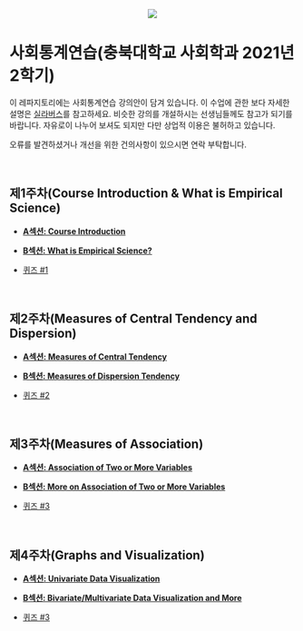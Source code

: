 <p align="center">
  <img src="https://github.com/hxk271/IntMedStats/blob/main/sb1.jpg">
</p>

# 사회통계연습(충북대학교 사회학과 2021년 2학기)


이 레파지토리에는 사회통계연습 강의안이 담겨 있습니다. 이 수업에 관한 보다 자세한 설명은 [실라버스](https://github.com/hxk271/Syllabi/blob/main/5663018(2021-2).pdf)를 참고하세요. 비슷한 강의를 개설하시는 선생님들께도 참고가 되기를 바랍니다. 자유로이 나누어 보셔도 되지만 다만 상업적 이용은 불허하고 있습니다.

오류를 발견하셨거나 개선을 위한 건의사항이 있으시면 연락 부탁합니다.

<br/>

## 제1주차(Course Introduction & What is Empirical Science)

-  [**A섹션: Course Introduction**](https://github.com/hxk271/IntMedStats/blob/main/Beamer________W1A.pdf)

-  [**B섹션: What is Empirical Science?**](https://github.com/hxk271/IntMedStats/blob/main/Beamer________W1B.pdf)

-  [퀴즈 #1](https://github.com/hxk271/IntMedStats/blob/main/HW_W1.docx)


<br/>

## 제2주차(Measures of Central Tendency and Dispersion)

-  [**A섹션: Measures of Central Tendency**](https://github.com/hxk271/IntMedStats/blob/main/Beamer________W2A.pdf)

-  [**B섹션: Measures of Dispersion Tendency**](https://github.com/hxk271/IntMedStats/blob/main/Beamer________W2B.pdf)

-  [퀴즈 #2](https://github.com/hxk271/IntMedStats/blob/main/HW_W2.docx)



<br/>

## 제3주차(Measures of Association)

-  [**A섹션: Association of Two or More Variables**](https://github.com/hxk271/IntMedStats/blob/main/Beamer________W3A.pdf)

-  [**B섹션: More on Association of Two or More Variables**](https://github.com/hxk271/IntMedStats/blob/main/Beamer________W3B.pdf)

-  [퀴즈 #3](https://github.com/hxk271/IntMedStats/blob/main/HW_W3.docx)



<br/>

## 제4주차(Graphs and Visualization)

-  [**A섹션: Univariate Data Visualization**](https://github.com/hxk271/IntMedStats/blob/main/Beamer________W4A.pdf)

-  [**B섹션: Bivariate/Multivariate Data Visualization and More**](https://github.com/hxk271/IntMedStats/blob/main/Beamer________W4B.pdf)

-  [퀴즈 #3](https://github.com/hxk271/IntMedStats/blob/main/HW_W4.docx)



